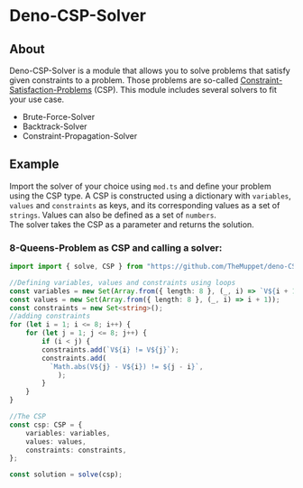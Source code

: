 # Deno-CSP-Solver

## About

Deno-CSP-Solver is a module that allows you to solve problems that satisfy given
constraints to a problem. Those problems are so-called
[Constraint-Satisfaction-Problems](https://en.wikipedia.org/wiki/Constraint_satisfaction_problem) (CSP). This module includes several solvers to
fit your use case.

- Brute-Force-Solver
- Backtrack-Solver
- Constraint-Propagation-Solver

## Example

Import the solver of your choice using `mod.ts` and define your problem using
the CSP type. A CSP is constructed using a dictionary with `variables`, `values`
and `constraints` as keys, and its corresponding values as a set of `strings`.
Values can also be defined as a set of `numbers`.\
The solver takes the CSP as a parameter and returns the solution.

### 8-Queens-Problem as CSP and calling a solver:

```ts
import import { solve, CSP } from "https://github.com/TheMuppet/deno-CSP/blob/main/mod.ts";

//Defining variables, values and constraints using loops 
const variables = new Set(Array.from({ length: 8 }, (_, i) => `V${i + 1}`));
const values = new Set(Array.from({ length: 8 }, (_, i) => i + 1));
const constraints = new Set<string>();
//adding constraints
for (let i = 1; i <= 8; i++) {
    for (let j = 1; j <= 8; j++) {
        if (i < j) {
        constraints.add(`V${i} != V${j}`);
        constraints.add(
          `Math.abs(V${j} - V${i}) != ${j - i}`,
            );
        }
    }
}

//The CSP  
const csp: CSP = {
    variables: variables,
    values: values,
    constraints: constraints,
};

const solution = solve(csp);
```
